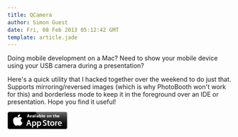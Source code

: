 ```yaml
---
title: QCamera
author: Simon Guest
date: Fri, 08 Feb 2013 05:12:42 GMT
template: article.jade
---
```


Doing mobile development on a Mac?  Need to show your mobile device using your USB camera during a presentation?

Here's a quick utility that I hacked together over the weekend to do just that.  Supports mirroring/reversed images (which is why PhotoBooth won't work for this) and borderless mode to keep it in the foreground over an IDE or presentation.  Hope you find it useful!

<span class="more"><span>

![Available on the App Store Badge US UK 135x40](appstore.png)
